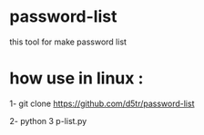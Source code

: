 # password-list
this tool for make password list 


# how use in linux :




1-  git clone https://github.com/d5tr/password-list



2- python 3 p-list.py


